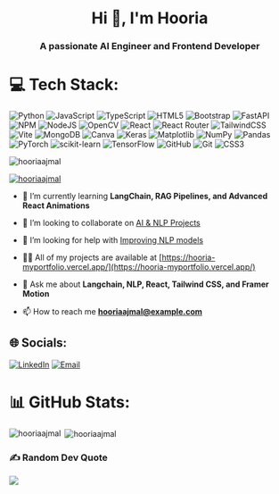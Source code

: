 <h1 align="center">Hi 👋, I'm Hooria</h1>
<h3 align="center">A passionate AI Engineer and Frontend Developer</h3>

# 💻 Tech Stack:
![Python](https://img.shields.io/badge/python-3670A0?style=for-the-badge&logo=python&logoColor=ffdd54) ![JavaScript](https://img.shields.io/badge/javascript-%23323330.svg?style=for-the-badge&logo=javascript&logoColor=%23F7DF1E) ![TypeScript](https://img.shields.io/badge/typescript-%23007ACC.svg?style=for-the-badge&logo=typescript&logoColor=white) ![HTML5](https://img.shields.io/badge/html5-%23E34F26.svg?style=for-the-badge&logo=html5&logoColor=white) ![Bootstrap](https://img.shields.io/badge/bootstrap-%238511FA.svg?style=for-the-badge&logo=bootstrap&logoColor=white) ![FastAPI](https://img.shields.io/badge/FastAPI-005571?style=for-the-badge&logo=fastapi) ![NPM](https://img.shields.io/badge/NPM-%23CB3837.svg?style=for-the-badge&logo=npm&logoColor=white) ![NodeJS](https://img.shields.io/badge/node.js-6DA55F?style=for-the-badge&logo=node.js&logoColor=white) ![OpenCV](https://img.shields.io/badge/opencv-%23white.svg?style=for-the-badge&logo=opencv&logoColor=white) ![React](https://img.shields.io/badge/react-%2320232a.svg?style=for-the-badge&logo=react&logoColor=%2361DAFB) ![React Router](https://img.shields.io/badge/React_Router-CA4245?style=for-the-badge&logo=react-router&logoColor=white) ![TailwindCSS](https://img.shields.io/badge/tailwindcss-%2338B2AC.svg?style=for-the-badge&logo=tailwind-css&logoColor=white) ![Vite](https://img.shields.io/badge/vite-%23646CFF.svg?style=for-the-badge&logo=vite&logoColor=white) ![MongoDB](https://img.shields.io/badge/MongoDB-%234ea94b.svg?style=for-the-badge&logo=mongodb&logoColor=white) ![Canva](https://img.shields.io/badge/Canva-%2300C4CC.svg?style=for-the-badge&logo=Canva&logoColor=white) ![Keras](https://img.shields.io/badge/Keras-%23D00000.svg?style=for-the-badge&logo=Keras&logoColor=white) ![Matplotlib](https://img.shields.io/badge/Matplotlib-%23ffffff.svg?style=for-the-badge&logo=Matplotlib&logoColor=black) ![NumPy](https://img.shields.io/badge/numpy-%23013243.svg?style=for-the-badge&logo=numpy&logoColor=white) ![Pandas](https://img.shields.io/badge/pandas-%23150458.svg?style=for-the-badge&logo=pandas&logoColor=white) ![PyTorch](https://img.shields.io/badge/PyTorch-%23EE4C2C.svg?style=for-the-badge&logo=PyTorch&logoColor=white) ![scikit-learn](https://img.shields.io/badge/scikit--learn-%23F7931E.svg?style=for-the-badge&logo=scikit-learn&logoColor=white) ![TensorFlow](https://img.shields.io/badge/TensorFlow-%23FF6F00.svg?style=for-the-badge&logo=TensorFlow&logoColor=white) ![GitHub](https://img.shields.io/badge/github-%23121011.svg?style=for-the-badge&logo=github&logoColor=white) ![Git](https://img.shields.io/badge/git-%23F05033.svg?style=for-the-badge&logo=git&logoColor=white) ![CSS3](https://img.shields.io/badge/css3-%231572B6.svg?style=for-the-badge&logo=css3&logoColor=white)

<p align="left"> <img src="https://komarev.com/ghpvc/?username=hooriaajmal&label=Profile%20views&color=0e75b6&style=flat" alt="hooriaajmal" /> </p>

<p align="left"> <a href="https://github.com/ryo-ma/github-profile-trophy"><img src="https://github-profile-trophy.vercel.app/?username=hooriaajmal" alt="hooriaajmal" /></a> </p>

- 🌱 I’m currently learning **LangChain, RAG Pipelines, and Advanced React Animations**

- 👯 I’m looking to collaborate on [AI & NLP Projects](http://www.linkedin.com/in/hooria-ajmal-544b67318)

- 🤝 I’m looking for help with [Improving NLP models](https://github.com/hooriaajmal)

- 👨‍💻 All of my projects are available at [https://hooria-myportfolio.vercel.app/](https://hooria-myportfolio.vercel.app/)

- 💬 Ask me about **Langchain, NLP, React, Tailwind CSS, and Framer Motion**

- 📫 How to reach me **hooriaajmal@example.com**

## 🌐 Socials:
[![LinkedIn](https://img.shields.io/badge/LinkedIn-%230077B5.svg?logo=linkedin&logoColor=white)](https://www.linkedin.com/in/hooria-ajmal-544b67318) 
[![Email](https://img.shields.io/badge/Email-D14836?logo=gmail&logoColor=white)](mailto:hooriaajmal9@gmail.com)




# 📊 GitHub Stats:
<p><img align="left" src="https://github-readme-stats.vercel.app/api/top-langs?username=hooriaajmal&theme=dark&show_icons=true&locale=en&layout=compact" alt="hooriaajmal" /></p>


<p>&nbsp;<img align="center" src="https://github-readme-stats.vercel.app/api?username=hooriaajmal&theme=dark&show_icons=true&locale=en" alt="hooriaajmal" /></p>

### ✍️ Random Dev Quote
![](https://quotes-github-readme.vercel.app/api?type=horizontal&theme=merko)
